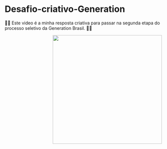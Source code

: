 # Desafio-criativo-Generation

 👩‍💻 Este video é a minha resposta criativa para passar na segunda etapa do processo seletivo da Generation Brasil. 👨‍💻
 
 
 <img align='right' src="https://media.giphy.com/media/u2pmTWUi0MXjyrMaVj/giphy.gif" width="350">
